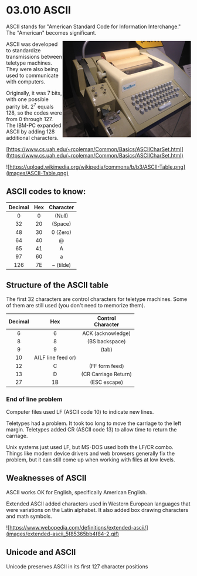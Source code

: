 # 03.010 ASCII

ASCII stands for "American Standard Code for Information Interchange."  The "American" becomes significant.

<img src="images/teletype.jpg" align="right" width="350px">

ASCII was developed to standardize transmissions between teletype machines.  They were also being used to communicate with computers.

Originally, it was 7 bits, with one possible parity bit. $2^7$ equals 128, so the codes were from 0 through 127. The IBM-PC expanded ASCII by adding 128 additional characters.

[https://www.cs.uah.edu/~rcoleman/Common/Basics/ASCIICharSet.html](https://www.cs.uah.edu/~rcoleman/Common/Basics/ASCIICharSet.html)

![https://upload.wikimedia.org/wikipedia/commons/b/b3/ASCII-Table.png](images/ASCII-Table.png)


## ASCII codes to know:

Decimal|Hex|Character
:---:|:---:|:---:
0|0|(Null)
32|20|(Space)
48|30|0 (Zero)
64|40|@
65|41|A
97|60|a
126|7E|~ (tilde)

## Structure of the ASCII table

The first 32 characters are control characters for teletype machines.  Some of them are still used (you don't need to memorize them).

Decimal|Hex|Control<br>Character
:---:|:---:|:---:
6|6|ACK (acknowledge)
8|8|(BS backspace)
9|9|(tab)
10|A(LF line feed or)
12|C|(FF form feed)
13|D|(CR Carriage Return)
27|1B|(ESC escape)

### End of line problem

Computer files used LF (ASCII code 10) to indicate new lines.

Teletypes had a problem.  It took too long to move the carriage to the left margin.  Teletypes added CR (ASCII code 13) to allow time to return the carriage.

Unix systems just used LF, but MS-DOS used both the LF/CR combo.  Things like modern device drivers and web browsers generally fix the problem, but it can still come up when working with files at low levels.

## Weaknesses of ASCII

ASCII works OK for English, specifically American English.

Extended ASCII added characters used in Western European languages that were variations on the Latin alphabet.  It also added box drawing characters and math symbols.

![https://www.webopedia.com/definitions/extended-ascii/](images/extended-ascii_5f85365bb4f84-2.gif)

## Unicode and ASCII

Unicode preserves ASCII in its first 127 character positions
